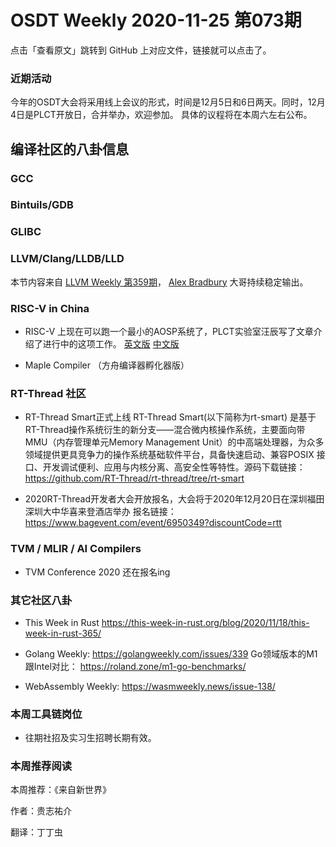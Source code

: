 # OSDT Weekly 2020-11-25 第073期

点击「查看原文」跳转到 GitHub 上对应文件，链接就可以点击了。

### 近期活动

今年的OSDT大会将采用线上会议的形式，时间是12月5日和6日两天。同时，12月4日是PLCT开放日，合并举办，欢迎参加。
具体的议程将在本周六左右公布。

## 编译社区的八卦信息

### GCC

### Bintuils/GDB

### GLIBC

### LLVM/Clang/LLDB/LLD

本节内容来自 [LLVM Weekly 第359期](http://llvmweekly.org/issue/359)，
[Alex Bradbury](https://www.linkedin.com/in/alex-bradbury/) 大哥持续稳定输出。

### RISC-V in China

- RISC-V 上现在可以跑一个最小的AOSP系统了，PLCT实验室汪辰写了文章介绍了进行中的这项工作。
  [英文版](https://plctlab.github.io/aosp/create-a-minimal-android-system-for-riscv.html)
  [中文版](https://zhuanlan.zhihu.com/p/302870095)

- Maple Compiler （方舟编译器孵化器版）

### RT-Thread 社区

- RT-Thread Smart正式上线
  RT-Thread Smart(以下简称为rt-smart) 是基于RT-Thread操作系统衍生的新分支——混合微内核操作系统，主要面向带 MMU（内存管理单元Memory Management Unit）的中高端处理器，为众多领域提供更具竞争力的操作系统基础软件平台，具备快速启动、兼容POSIX 接口、开发调试便利、应用与内核分离、高安全性等特性。源码下载链接：
https://github.com/RT-Thread/rt-thread/tree/rt-smart

- 2020RT-Thread开发者大会开放报名，大会将于2020年12月20日在深圳福田深圳大中华喜来登酒店举办
报名链接：https://www.bagevent.com/event/6950349?discountCode=rtt

### TVM / MLIR / AI Compilers

- TVM Conference 2020 还在报名ing

### 其它社区八卦

- This Week in Rust
  https://this-week-in-rust.org/blog/2020/11/18/this-week-in-rust-365/

- Golang Weekly:
  https://golangweekly.com/issues/339
  Go领域版本的M1跟Intel对比：
  https://roland.zone/m1-go-benchmarks/

- WebAssembly Weekly:
  https://wasmweekly.news/issue-138/

### 本周工具链岗位

- 往期社招及实习生招聘长期有效。

### 本周推荐阅读

本周推荐：《来自新世界》

作者：贵志祐介

翻译：丁丁虫
